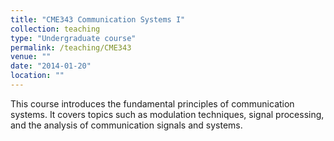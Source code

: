 ```yaml
---
title: "CME343 Communication Systems I"
collection: teaching
type: "Undergraduate course"
permalink: /teaching/CME343
venue: ""
date: "2014-01-20"
location: ""
---
```


This course introduces the fundamental principles of communication systems. It covers topics such as modulation techniques, signal processing, and the analysis of communication signals and systems​​. 

